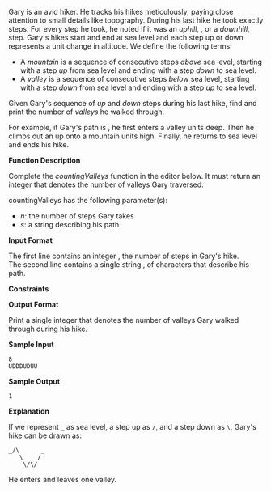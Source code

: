 Gary is an avid hiker. He tracks his hikes meticulously, paying close attention to small details like topography. During his last hike he took exactly  steps. For every step he took, he noted if it was an *uphill*, , or a *downhill*,  step. Gary's hikes start and end at sea level and each step up or down represents a  unit change in altitude. We define the following terms:

-   A *mountain* is a sequence of consecutive steps *above* sea level, starting with a step *up* from sea level and ending with a step *down* to sea level.
-   A *valley* is a sequence of consecutive steps *below* sea level, starting with a step *down* from sea level and ending with a step *up* to sea level.

Given Gary's sequence of *up* and *down* steps during his last hike, find and print the number of *valleys* he walked through.

For example, if Gary's path is , he first enters a valley  units deep. Then he climbs out an up onto a mountain  units high. Finally, he returns to sea level and ends his hike.

**Function Description**

Complete the *countingValleys* function in the editor below. It must return an integer that denotes the number of valleys Gary traversed.

countingValleys has the following parameter(s):

-   *n*: the number of steps Gary takes
-   *s*: a string describing his path

**Input Format**

The first line contains an integer , the number of steps in Gary's hike.\
The second line contains a single string , of  characters that describe his path.

**Constraints**

**Output Format**

Print a single integer that denotes the number of valleys Gary walked through during his hike.

**Sample Input**

```
8
UDDDUDUU

```

**Sample Output**

```
1

```

**Explanation**

If we represent `_` as sea level, a step up as `/`, and a step down as `\`, Gary's hike can be drawn as:

```
_/\      _
   \    /
    \/\/

```

He enters and leaves one valley.